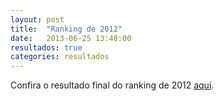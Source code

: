 ```yaml
---
layout: post
title:  "Ranking de 2012"
date:   2013-06-25 13:48:00
resultados: true
categories: resultados
---
```


Confira o resultado final do ranking de 2012 [aqui]({{site.baseurl}}/arquivo/rankingfmtm2012.pdf "Ranking de 2012").